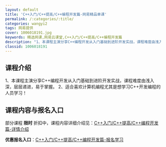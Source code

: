 ```yaml
---
layout: default
title: 'C++入门/C++提高/C++编程开发篇-网易精品单课'
permalink: /:categories/:title/
categories: wangyi2
tags: 网易提供
cover: 1006018191.jpg
keywords: 精选网课,网易云课堂,C++入门/C++提高/C++编程开发篇
description: "1、本课程主演分享C++编程开发从入门基础到进阶开发实战，课程难度由浅入深，层层递进，易于掌握。2、适合喜欢计算机编程尤其是想学习C++开发编程的人员学习！C++入门/C++提高/C++编程"
classid: 1006018191
---
```


## 课程介绍

1、本课程主演分享C++编程开发从入门基础到进阶开发实战，课程难度由浅入深，层层递进，易于掌握。
2、适合喜欢计算机编程尤其是想学习C++开发编程的人员学习！

## 课程内容与报名入口

部分课程 **限时** 折扣中，课程内容详细介绍见：[C++入门/C++提高/C++编程开发篇-详情介绍](https://study.163.com/course/introduction/1006018191.htm?share=1&shareId=1025206652&utm_campaign=share&utm_medium=iphoneShare&utm_source=&utm_u=1025206652)

**优惠报名入口**：[C++入门/C++提高/C++编程开发篇-报名学习](https://study.163.com/course/introduction/1006018191.htm?share=1&shareId=1025206652&utm_campaign=share&utm_medium=iphoneShare&utm_source=&utm_u=1025206652)

